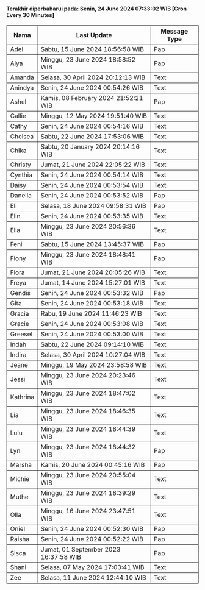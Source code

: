 #### Terakhir diperbaharui pada: Senin, 24 June 2024 07:33:02 WIB [Cron Every 30 Minutes]

<table border='1'><tr><th>Nama</th><th>Last Update</th><th>Message Type</th></tr><tr><td>Adel</td><td>Sabtu, 15 June 2024 18:56:58 WIB</td><td>Pap</td></tr><tr><td>Alya</td><td>Minggu, 23 June 2024 18:58:52 WIB</td><td>Pap</td></tr><tr><td>Amanda</td><td>Selasa, 30 April 2024 20:12:13 WIB</td><td>Text</td></tr><tr><td>Anindya</td><td>Senin, 24 June 2024 00:54:26 WIB</td><td>Text</td></tr><tr><td>Ashel</td><td>Kamis, 08 February 2024 21:52:21 WIB</td><td>Pap</td></tr><tr><td>Callie</td><td>Minggu, 12 May 2024 19:51:40 WIB</td><td>Text</td></tr><tr><td>Cathy</td><td>Senin, 24 June 2024 00:54:16 WIB</td><td>Text</td></tr><tr><td>Chelsea</td><td>Sabtu, 22 June 2024 17:53:06 WIB</td><td>Text</td></tr><tr><td>Chika</td><td>Sabtu, 20 January 2024 20:14:16 WIB</td><td>Text</td></tr><tr><td>Christy</td><td>Jumat, 21 June 2024 22:05:22 WIB</td><td>Text</td></tr><tr><td>Cynthia</td><td>Senin, 24 June 2024 00:54:14 WIB</td><td>Text</td></tr><tr><td>Daisy</td><td>Senin, 24 June 2024 00:53:54 WIB</td><td>Text</td></tr><tr><td>Danella</td><td>Senin, 24 June 2024 00:53:52 WIB</td><td>Pap</td></tr><tr><td>Eli</td><td>Selasa, 18 June 2024 09:58:31 WIB</td><td>Pap</td></tr><tr><td>Elin</td><td>Senin, 24 June 2024 00:53:35 WIB</td><td>Text</td></tr><tr><td>Ella</td><td>Minggu, 23 June 2024 20:56:36 WIB</td><td>Text</td></tr><tr><td>Feni</td><td>Sabtu, 15 June 2024 13:45:37 WIB</td><td>Pap</td></tr><tr><td>Fiony</td><td>Minggu, 23 June 2024 18:48:41 WIB</td><td>Pap</td></tr><tr><td>Flora</td><td>Jumat, 21 June 2024 20:05:26 WIB</td><td>Text</td></tr><tr><td>Freya</td><td>Jumat, 14 June 2024 15:27:01 WIB</td><td>Text</td></tr><tr><td>Gendis</td><td>Senin, 24 June 2024 00:53:32 WIB</td><td>Pap</td></tr><tr><td>Gita</td><td>Senin, 24 June 2024 00:53:18 WIB</td><td>Text</td></tr><tr><td>Gracia</td><td>Rabu, 19 June 2024 11:46:23 WIB</td><td>Text</td></tr><tr><td>Gracie</td><td>Senin, 24 June 2024 00:53:08 WIB</td><td>Text</td></tr><tr><td>Greesel</td><td>Senin, 24 June 2024 00:53:00 WIB</td><td>Text</td></tr><tr><td>Indah</td><td>Sabtu, 22 June 2024 09:14:10 WIB</td><td>Text</td></tr><tr><td>Indira</td><td>Selasa, 30 April 2024 10:27:04 WIB</td><td>Text</td></tr><tr><td>Jeane</td><td>Minggu, 19 May 2024 23:58:58 WIB</td><td>Text</td></tr><tr><td>Jessi</td><td>Minggu, 23 June 2024 20:23:46 WIB</td><td>Text</td></tr><tr><td>Kathrina</td><td>Minggu, 23 June 2024 18:47:02 WIB</td><td>Text</td></tr><tr><td>Lia</td><td>Minggu, 23 June 2024 18:46:35 WIB</td><td>Text</td></tr><tr><td>Lulu</td><td>Minggu, 23 June 2024 18:44:39 WIB</td><td>Text</td></tr><tr><td>Lyn</td><td>Minggu, 23 June 2024 18:44:32 WIB</td><td>Pap</td></tr><tr><td>Marsha</td><td>Kamis, 20 June 2024 00:45:16 WIB</td><td>Pap</td></tr><tr><td>Michie</td><td>Minggu, 23 June 2024 20:55:04 WIB</td><td>Text</td></tr><tr><td>Muthe</td><td>Minggu, 23 June 2024 18:39:29 WIB</td><td>Text</td></tr><tr><td>Olla</td><td>Minggu, 16 June 2024 23:47:51 WIB</td><td>Text</td></tr><tr><td>Oniel</td><td>Senin, 24 June 2024 00:52:30 WIB</td><td>Pap</td></tr><tr><td>Raisha</td><td>Senin, 24 June 2024 00:52:22 WIB</td><td>Pap</td></tr><tr><td>Sisca</td><td>Jumat, 01 September 2023 16:37:58 WIB</td><td>Pap</td></tr><tr><td>Shani</td><td>Selasa, 07 May 2024 17:03:41 WIB</td><td>Text</td></tr><tr><td>Zee</td><td>Selasa, 11 June 2024 12:44:10 WIB</td><td>Text</td></tr></table>